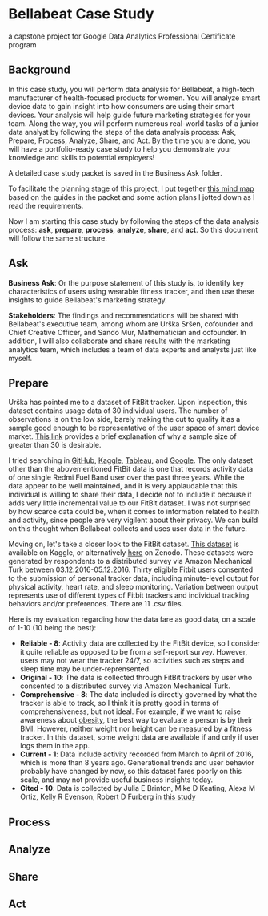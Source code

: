 # Bellabeat Case Study
a capstone project for Google Data Analytics Professional Certificate program

## Background
In this case study, you will perform data analysis for Bellabeat, a high-tech manufacturer of health-focused products for women. You will analyze smart device data to gain insight into how consumers are using their smart devices. Your analysis will help guide future marketing strategies for your team. Along the way, you will perform numerous real-world tasks of a junior data analyst by following the steps of the data analysis process: Ask, Prepare, Process, Analyze, Share, and Act. By the time you are done, you will have a portfolio-ready case study to help you demonstrate your knowledge and skills to potential employers!

A detailed case study packet is saved in the Business Ask folder.

To facilitate the planning stage of this project, I put together [this mind map](https://miro.com/app/board/uXjVL_Uxt_4=/?share_link_id=308983498196) based on the guides in the packet and some action plans I jotted down as I read the requirements.

Now I am starting this case study by following the steps of the data analysis process: **ask**, **prepare**, **process**, **analyze**, **share**, and **act**. So this document will follow the same structure.

## Ask
**Business Ask**: Or the purpose statement of this study is, to identify key characteristics of users using wearable fitness tracker, and then use these insights to guide Bellabeat's marketing strategy.

**Stakeholders**: The findings and recommendations will be shared with Bellabeat's executive team, among whom are Urška Sršen, cofounder and Chief Creative Officer, and Sando Mur, Mathematician and cofounder. In addition, I will also collaborate and share results with the marketing analytics team, which includes a team of data experts and analysts just like myself.

## Prepare
Urška has pointed me to a dataset of FitBit tracker. Upon inspection, this dataset contains usage data of 30 individual users. The number of observations is on the low side, barely making the cut to qualify it as a sample good enough to be representative of the user space of smart device market. [This link](https://www.scribbr.com/statistics/central-limit-theorem/#:~:text=The%20central%20limit%20theorem%20states%20that%20the%20sampling%20distribution%20of,size%20is%20n%20%E2%89%A5%2030.) provides a brief explanation of why a sample size of greater than 30 is desirable.

I tried searching in [GitHub](https://github.com/), [Kaggle](https://www.kaggle.com/datasets), [Tableau](https://public.tableau.com/app/search/all), and [Google](https://www.google.com/). The only dataset other than the abovementioned FitBit data is one that records activity data of one single Redmi Fuel Band user over the past three years. While the data appear to be well maintained, and it is very applaudable that this individual is willing to share their data, I decide not to include it because it adds very little incremental value to our FitBit dataset. I was not surprised by how scarce data could be, when it comes to information related to health and activity, since people are very vigilent about their privacy. We can build on this thought when Bellabeat collects and uses user data in the future.

Moving on, let's take a closer look to the FitBit dataset. [This dataset](https://www.kaggle.com/datasets/arashnic/fitbit) is available on Kaggle, or alternatively [here](https://zenodo.org/records/53894#.YMoUpnVKiP9) on Zenodo. These datasets were generated by respondents to a distributed survey via Amazon Mechanical Turk between 03.12.2016-05.12.2016. Thirty eligible Fitbit users consented to the submission of personal tracker data, including minute-level output for physical activity, heart rate, and sleep monitoring. Variation between output represents use of different types of Fitbit trackers and individual tracking behaviors and/or preferences. There are 11 .csv files.

Here is my evaluation regarding how the data fare as good data, on a scale of 1-10 (10 being the best):
* **Reliable - 8**: Activity data are collected by the FitBit device, so I consider it quite reliable as opposed to be from a self-report survey. However, users may not wear the tracker 24/7, so activities such as steps and sleep time may be under-reprensented.
* **Original - 10**: The data is collected through FitBit trackers by user who consented to a distributed survey via Amazon Mechanical Turk.
* **Comprehensive - 8**: The data included is directly governed by what the tracker is able to track, so I think it is pretty good in terms of comprehensiveness, but not ideal. For example, if we want to raise awareness about [obesity](https://www.who.int/news-room/fact-sheets/detail/obesity-and-overweight), the best way to evaluate a person is by their BMI. However, neither weight nor height can be measured by a fitness tracker. In this dataset, some weight data are available if and only if user logs them in the app.
* **Current - 1**: Data include activity recorded from March to April of 2016, which is more than 8 years ago. Generational trends and user behavior probably have changed by now, so this dataset fares poorly on this scale, and may not provide useful business insights today.
* **Cited - 10**: Data is collected by Julia E Brinton, Mike D Keating, Alexa M Ortiz, Kelly R Evenson, Robert D Furberg in [this study](https://pubmed.ncbi.nlm.nih.gov/28450274/)

## Process

## Analyze

## Share

## Act

